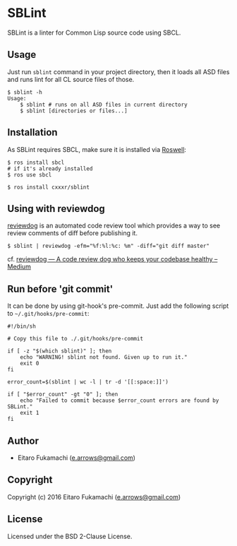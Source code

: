 # SBLint

SBLint is a linter for Common Lisp source code using SBCL.

## Usage

Just run `sblint` command in your project directory, then it loads all ASD files and runs lint for all CL source files of those.

```
$ sblint -h
Usage:
    $ sblint # runs on all ASD files in current directory
    $ sblint [directories or files...]
```

## Installation

As SBLint requires SBCL, make sure it is installed via [Roswell](https://github.com/roswell/roswell):

```
$ ros install sbcl
# if it's already installed
$ ros use sbcl
```

```
$ ros install cxxxr/sblint
```

## Using with reviewdog

[reviewdog](https://github.com/haya14busa/reviewdog) is an automated code review tool which provides a way to see review comments of diff before publishing it.

```
$ sblint | reviewdog -efm="%f:%l:%c: %m" -diff="git diff master"
```

cf. [reviewdog — A code review dog who keeps your codebase healthy – Medium](https://medium.com/@haya14busa/reviewdog-a-code-review-dog-who-keeps-your-codebase-healthy-d957c471938b#.tq51yfpy9)

## Run before 'git commit'

It can be done by using git-hook's pre-commit. Just add the following script to `~/.git/hooks/pre-commit`:

```
#!/bin/sh

# Copy this file to ./.git/hooks/pre-commit

if [ -z "$(which sblint)" ]; then
    echo "WARNING! sblint not found. Given up to run it."
    exit 0
fi

error_count=$(sblint | wc -l | tr -d '[[:space:]]')

if [ "$error_count" -gt "0" ]; then
    echo "Failed to commit because $error_count errors are found by SBLint."
    exit 1
fi
```

## Author

* Eitaro Fukamachi (e.arrows@gmail.com)

## Copyright

Copyright (c) 2016 Eitaro Fukamachi (e.arrows@gmail.com)

## License

Licensed under the BSD 2-Clause License.
